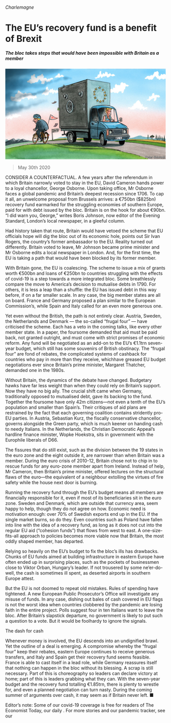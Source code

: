 ###### Charlemagne

# The EU’s recovery fund is a benefit of Brexit 

##### The bloc takes steps that would have been impossible with Britain as a member 

![image](images/20200530_EUD000.jpg) 

> May 30th 2020 

CONSIDER A COUNTERFACTUAL. A few years after the referendum in which Britain narrowly voted to stay in the EU, David Cameron hands power to a loyal chancellor, George Osborne. Upon taking office, Mr Osborne faces a global pandemic and Britain’s deepest recession since 1706. To cap it all, an unwelcome proposal from Brussels arrives: a €750bn ($825bn) recovery fund earmarked for the struggling economies of southern Europe, paid for with debt issued by the bloc. Britain is on the hook for about €90bn. “I did warn you, George,” writes Boris Johnson, now editor of the Evening Standard, London’s local newspaper, in a gleeful column.

Had history taken that route, Britain would have vetoed the scheme that EU officials hope will dig the bloc out of its economic hole, points out Sir Ivan Rogers, the country’s former ambassador to the EU. Reality turned out differently. Britain voted to leave, Mr Johnson became prime minister and Mr Osborne edits a local newspaper in London. And, for the first time, the EU is taking a path that would have been blocked by its former member.


With Britain gone, the EU is coalescing. The scheme to issue a mix of grants worth €500bn and loans of €250bn to countries struggling with the effects of covid-19 is a step towards a more integrated bloc. Some breathlessly compare the move to America’s decision to mutualise debts in 1790. For others, it is less a leap than a shuffle: the EU has issued debt in this way before, if on a far smaller scale. In any case, the big member states are all on board. France and Germany proposed a plan similar to the European Commission’s, while Spain and Italy called for an even more generous one.

Yet even without the British, the path is not entirely clear. Austria, Sweden, the Netherlands and Denmark — the so-called “frugal four” — have criticised the scheme. Each has a veto in the coming talks, like every other member state. In a paper, the foursome demanded that aid must be paid back, not granted outright, and must come with strict promises of economic reform. Any fund will be negotiated as an add-on to the EU’s €1.1trn seven-year budget, which still has some souvenirs of British obstinacy. The “frugal four” are fond of rebates, the complicated systems of cashback for countries who pay in more than they receive, whichhave greased EU budget negotiations ever since Britain’s prime minister, Margaret Thatcher, demanded one in the 1980s.

Without Britain, the dynamics of the debate have changed. Budgetary hawks have far less weight than when they could rely on Britain’s support. Now they have no big ally. The crucial shift came when Germany, traditionally opposed to mutualised debt, gave its backing to the fund. Together the foursome have only 42m citizens—not even a tenth of the EU’s population and smaller than Spain’s. Their critiques of aid plans are restrained by the fact that each governing coalition contains stridently pro-EU parties. In Austria, Sebastian Kurz, the fiscally conservative chancellor, governs alongside the Green party, which is much keener on handing cash to needy Italians. In the Netherlands, the Christian Democratic Appeal’s hardline finance minister, Wopke Hoekstra, sits in government with the Europhile liberals of D66.

The fissures that do still exist, such as the division between the 19 states in the euro zone and the eight outside it, are narrower than when Britain was a member. During the euro crisis of 2010-12, Britain chose not to chip in to rescue funds for any euro-zone member apart from Ireland. Instead of help, Mr Cameron, then Britain’s prime minister, offered lectures on the structural flaws of the euro—the equivalent of a neighbour extolling the virtues of fire safety while the house next door is burning.

Running the recovery fund through the EU’s budget means all members are financially responsible for it, even if most of its beneficiaries sit in the euro zone. Sweden and Denmark, which are outside that currency area, seem happy to help, though they do not agree on how. Economic need is motivation enough: over 70% of Swedish exports end up in the EU. If the single market burns, so do they. Even countries such as Poland have fallen into line with the idea of a recovery fund, as long as it does not cut into the regular EU aid (“cohesion funds”) that flows from west to east. A one-size-fits-all approach to policies becomes more viable now that Britain, the most oddly shaped member, has departed.

Relying so heavily on the EU’s budget to fix the bloc’s ills has drawbacks. Chunks of EU funds aimed at building infrastructure in eastern Europe have often ended up in surprising places, such as the pockets of businessmen close to Viktor Orban, Hungary’s leader. If not trousered by some ne’er-do-well, the cash is sometimes ill spent, as deserted airports in southern Europe attest.

But the EU is not doomed to repeat old mistakes. Rules of spending have tightened. A new European Public Prosecutor’s Office will investigate any misuse of funds. In any case, dishing out bales of cash covered in EU flags is not the worst idea when countries clobbered by the pandemic are losing faith in the entire project. Polls suggest four in ten Italians want to leave the bloc. After Britain’s slapstick departure, no government is likely to put such a question to a vote. But it would be foolhardy to ignore the signals.

The dash for cash

Whenever money is involved, the EU descends into an undignified brawl. Yet the outline of a deal is emerging. A compromise whereby the “frugal four” keep their rebates, eastern Europe continues to receive generous transfers, and Italy and Spain get their recovery fund seems feasible. France is able to cast itself in a lead role, while Germany reassures itself that nothing can happen in the bloc without its blessing. A scrap is still necessary. Part of this is choreography so leaders can declare victory at home; part of this is leaders grabbing what they can. With the seven-year budget and the recovery fund totalling €1.85trn, there is plenty to wrestle for, and even a planned negotiation can turn nasty. During the coming summer of arguments over cash, it may seem as if Britain never left. ■

Editor’s note: Some of our covid-19 coverage is free for readers of The Economist Today, our daily . For more stories and our pandemic tracker, see our 

